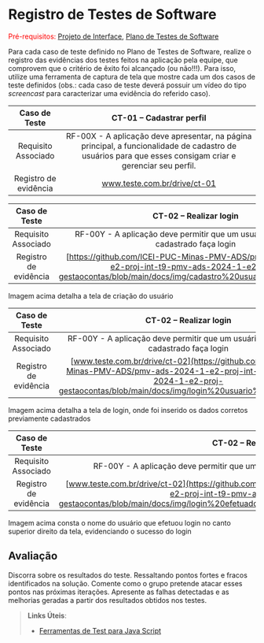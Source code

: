 # Registro de Testes de Software

<span style="color:red">Pré-requisitos: <a href="3-Projeto de Interface.md"> Projeto de Interface</a></span>, <a href="8-Plano de Testes de Software.md"> Plano de Testes de Software</a>

Para cada caso de teste definido no Plano de Testes de Software, realize o registro das evidências dos testes feitos na aplicação pela equipe, que comprovem que o critério de êxito foi alcançado (ou não!!!). Para isso, utilize uma ferramenta de captura de tela que mostre cada um dos casos de teste definidos (obs.: cada caso de teste deverá possuir um vídeo do tipo _screencast_ para caracterizar uma evidência do referido caso).

| **Caso de Teste** 	| **CT-01 – Cadastrar perfil** 	|
|:---:	|:---:	|
|	Requisito Associado 	| RF-00X - A aplicação deve apresentar, na página principal, a funcionalidade de cadastro de usuários para que esses consigam criar e gerenciar seu perfil. |
|Registro de evidência | www.teste.com.br/drive/ct-01 |

| **Caso de Teste** 	| **CT-02 – Realizar login** 	|
|:---:	|:---:	|
|	Requisito Associado 	| RF-00Y - A aplicação deve permitir que um usuário previamente cadastrado faça login |
|Registro de evidência | [https://github.com/ICEI-PUC-Minas-PMV-ADS/pmv-ads-2024-1-e2-proj-int-t9-pmv-ads-2024-1-e2-proj-gestaocontas/blob/main/docs/img/cadastro%20usuario%20nonono.png] |
Imagem acima detalha a tela de criação do usuário

| **Caso de Teste** 	| **CT-02 – Realizar login** 	|
|:---:	|:---:	|
|	Requisito Associado 	| RF-00Y - A aplicação deve permitir que um usuário previamente cadastrado faça login |
|Registro de evidência | [www.teste.com.br/drive/ct-02](https://github.com/ICEI-PUC-Minas-PMV-ADS/pmv-ads-2024-1-e2-proj-int-t9-pmv-ads-2024-1-e2-proj-gestaocontas/blob/main/docs/img/login%20usuario%20nonono.png) |
Imagem acima detalha a tela de login, onde foi inserido os dados corretos previamente cadastrados

| **Caso de Teste** 	| **CT-02 – Realizar login** 	|
|:---:	|:---:	|
|	Requisito Associado 	| RF-00Y - A aplicação deve permitir que um usuário previamente cadastrado faça login |
|Registro de evidência | [www.teste.com.br/drive/ct-02](https://github.com/ICEI-PUC-Minas-PMV-ADS/pmv-ads-2024-1-e2-proj-int-t9-pmv-ads-2024-1-e2-proj-gestaocontas/blob/main/docs/img/login%20efetuado%20com%20sucesso%20usuario%20nonono.png) |
Imagem acima consta o nome do usuário que efetuou login no canto superior direito da tela, evidenciando o sucesso do login

## Avaliação

Discorra sobre os resultados do teste. Ressaltando pontos fortes e fracos identificados na solução. Comente como o grupo pretende atacar esses pontos nas próximas iterações. Apresente as falhas detectadas e as melhorias geradas a partir dos resultados obtidos nos testes.

> **Links Úteis**:
> - [Ferramentas de Test para Java Script](https://geekflare.com/javascript-unit-testing/)
